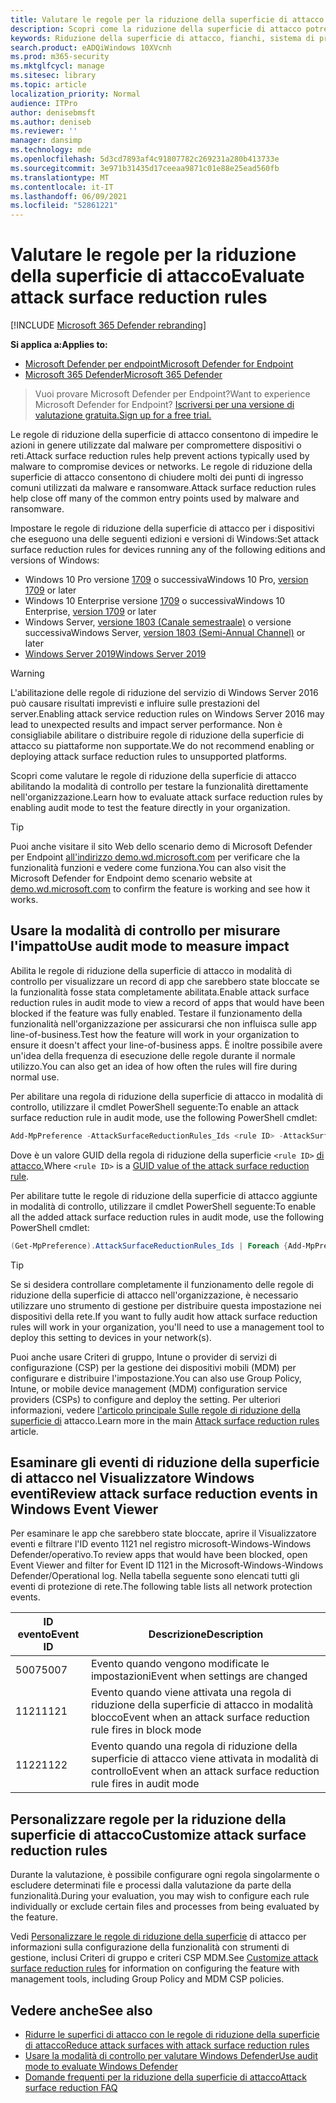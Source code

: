 ```yaml
---
title: Valutare le regole per la riduzione della superficie di attacco
description: Scopri come la riduzione della superficie di attacco potrebbe bloccare e impedire gli attacchi con lo strumento demo personalizzato.
keywords: Riduzione della superficie di attacco, fianchi, sistema di prevenzione delle intrusioni host, regole di protezione, anti-exploit, antiexploit, exploit, prevenzione delle infezioni, valutare, testare, demo
search.product: eADQiWindows 10XVcnh
ms.prod: m365-security
ms.mktglfcycl: manage
ms.sitesec: library
ms.topic: article
localization_priority: Normal
audience: ITPro
author: denisebmsft
ms.author: deniseb
ms.reviewer: ''
manager: dansimp
ms.technology: mde
ms.openlocfilehash: 5d3cd7893af4c91807782c269231a280b413733e
ms.sourcegitcommit: 3e971b31435d17ceeaa9871c01e88e25ead560fb
ms.translationtype: MT
ms.contentlocale: it-IT
ms.lasthandoff: 06/09/2021
ms.locfileid: "52861221"
---
```

# <a name="evaluate-attack-surface-reduction-rules"></a><span data-ttu-id="10bc5-104">Valutare le regole per la riduzione della superficie di attacco</span><span class="sxs-lookup"><span data-stu-id="10bc5-104">Evaluate attack surface reduction rules</span></span>

[!INCLUDE [Microsoft 365 Defender rebranding](../../includes/microsoft-defender.md)]


<span data-ttu-id="10bc5-105">**Si applica a:**</span><span class="sxs-lookup"><span data-stu-id="10bc5-105">**Applies to:**</span></span>

- [<span data-ttu-id="10bc5-106">Microsoft Defender per endpoint</span><span class="sxs-lookup"><span data-stu-id="10bc5-106">Microsoft Defender for Endpoint</span></span>](https://go.microsoft.com/fwlink/?linkid=2154037)
- [<span data-ttu-id="10bc5-107">Microsoft 365 Defender</span><span class="sxs-lookup"><span data-stu-id="10bc5-107">Microsoft 365 Defender</span></span>](https://go.microsoft.com/fwlink/?linkid=2118804)

><span data-ttu-id="10bc5-108">Vuoi provare Microsoft Defender per Endpoint?</span><span class="sxs-lookup"><span data-stu-id="10bc5-108">Want to experience Microsoft Defender for Endpoint?</span></span> [<span data-ttu-id="10bc5-109">Iscriversi per una versione di valutazione gratuita.</span><span class="sxs-lookup"><span data-stu-id="10bc5-109">Sign up for a free trial.</span></span>](https://www.microsoft.com/microsoft-365/windows/microsoft-defender-atp?ocid=docs-wdatp-enablesiem-abovefoldlink)

<span data-ttu-id="10bc5-110">Le regole di riduzione della superficie di attacco consentono di impedire le azioni in genere utilizzate dal malware per compromettere dispositivi o reti.</span><span class="sxs-lookup"><span data-stu-id="10bc5-110">Attack surface reduction rules help prevent actions typically used by malware to compromise devices or networks.</span></span> <span data-ttu-id="10bc5-111">Le regole di riduzione della superficie di attacco consentono di chiudere molti dei punti di ingresso comuni utilizzati da malware e ransomware.</span><span class="sxs-lookup"><span data-stu-id="10bc5-111">Attack surface reduction rules help close off many of the common entry points used by malware and ransomware.</span></span> 

<span data-ttu-id="10bc5-112">Impostare le regole di riduzione della superficie di attacco per i dispositivi che eseguono una delle seguenti edizioni e versioni di Windows:</span><span class="sxs-lookup"><span data-stu-id="10bc5-112">Set attack surface reduction rules for devices running any of the following editions and versions of Windows:</span></span>

- <span data-ttu-id="10bc5-113">Windows 10 Pro versione [1709](/windows/whats-new/whats-new-windows-10-version-1709) o successiva</span><span class="sxs-lookup"><span data-stu-id="10bc5-113">Windows 10 Pro, [version 1709](/windows/whats-new/whats-new-windows-10-version-1709) or later</span></span>
- <span data-ttu-id="10bc5-114">Windows 10 Enterprise versione [1709](/windows/whats-new/whats-new-windows-10-version-1709) o successiva</span><span class="sxs-lookup"><span data-stu-id="10bc5-114">Windows 10 Enterprise, [version 1709](/windows/whats-new/whats-new-windows-10-version-1709) or later</span></span>
- <span data-ttu-id="10bc5-115">Windows Server, [versione 1803 (Canale semestraale)](/windows-server/get-started/whats-new-in-windows-server-1803) o versione successiva</span><span class="sxs-lookup"><span data-stu-id="10bc5-115">Windows Server, [version 1803 (Semi-Annual Channel)](/windows-server/get-started/whats-new-in-windows-server-1803) or later</span></span>
- [<span data-ttu-id="10bc5-116">Windows Server 2019</span><span class="sxs-lookup"><span data-stu-id="10bc5-116">Windows Server 2019</span></span>](/windows-server/get-started-19/whats-new-19)

> [!WARNING]
> <span data-ttu-id="10bc5-117">L'abilitazione delle regole di riduzione del servizio di Windows Server 2016 può causare risultati imprevisti e influire sulle prestazioni del server.</span><span class="sxs-lookup"><span data-stu-id="10bc5-117">Enabling attack service reduction rules on Windows Server 2016 may lead to unexpected results and impact server performance.</span></span> <span data-ttu-id="10bc5-118">Non è consigliabile abilitare o distribuire regole di riduzione della superficie di attacco su piattaforme non supportate.</span><span class="sxs-lookup"><span data-stu-id="10bc5-118">We do not recommend enabling or deploying attack surface reduction rules to unsupported platforms.</span></span>

<span data-ttu-id="10bc5-119">Scopri come valutare le regole di riduzione della superficie di attacco abilitando la modalità di controllo per testare la funzionalità direttamente nell'organizzazione.</span><span class="sxs-lookup"><span data-stu-id="10bc5-119">Learn how to evaluate attack surface reduction rules by enabling audit mode to test the feature directly in your organization.</span></span>

> [!TIP]
> <span data-ttu-id="10bc5-120">Puoi anche visitare il sito Web dello scenario demo di Microsoft Defender per Endpoint [all'indirizzo demo.wd.microsoft.com](https://demo.wd.microsoft.com?ocid=cx-wddocs-testground) per verificare che la funzionalità funzioni e vedere come funziona.</span><span class="sxs-lookup"><span data-stu-id="10bc5-120">You can also visit the Microsoft Defender for Endpoint demo scenario website at [demo.wd.microsoft.com](https://demo.wd.microsoft.com?ocid=cx-wddocs-testground) to confirm the feature is working and see how it works.</span></span>

## <a name="use-audit-mode-to-measure-impact"></a><span data-ttu-id="10bc5-121">Usare la modalità di controllo per misurare l'impatto</span><span class="sxs-lookup"><span data-stu-id="10bc5-121">Use audit mode to measure impact</span></span>

<span data-ttu-id="10bc5-122">Abilita le regole di riduzione della superficie di attacco in modalità di controllo per visualizzare un record di app che sarebbero state bloccate se la funzionalità fosse stata completamente abilitata.</span><span class="sxs-lookup"><span data-stu-id="10bc5-122">Enable attack surface reduction rules in audit mode to view a record of apps that would have been blocked if the feature was fully enabled.</span></span> <span data-ttu-id="10bc5-123">Testare il funzionamento della funzionalità nell'organizzazione per assicurarsi che non influisca sulle app line-of-business.</span><span class="sxs-lookup"><span data-stu-id="10bc5-123">Test how the feature will work in your organization to ensure it doesn't affect your line-of-business apps.</span></span> <span data-ttu-id="10bc5-124">È inoltre possibile avere un'idea della frequenza di esecuzione delle regole durante il normale utilizzo.</span><span class="sxs-lookup"><span data-stu-id="10bc5-124">You can also get an idea of how often the rules will fire during normal use.</span></span>

<span data-ttu-id="10bc5-125">Per abilitare una regola di riduzione della superficie di attacco in modalità di controllo, utilizzare il cmdlet PowerShell seguente:</span><span class="sxs-lookup"><span data-stu-id="10bc5-125">To enable an attack surface reduction rule in audit mode, use the following PowerShell cmdlet:</span></span>

```PowerShell
Add-MpPreference -AttackSurfaceReductionRules_Ids <rule ID> -AttackSurfaceReductionRules_Actions AuditMode
```

<span data-ttu-id="10bc5-126">Dove è un valore GUID della regola di riduzione della superficie `<rule ID>` [di attacco.](attack-surface-reduction.md#attack-surface-reduction-rules)</span><span class="sxs-lookup"><span data-stu-id="10bc5-126">Where `<rule ID>` is a [GUID value of the attack surface reduction rule](attack-surface-reduction.md#attack-surface-reduction-rules).</span></span>

<span data-ttu-id="10bc5-127">Per abilitare tutte le regole di riduzione della superficie di attacco aggiunte in modalità di controllo, utilizzare il cmdlet PowerShell seguente:</span><span class="sxs-lookup"><span data-stu-id="10bc5-127">To enable all the added attack surface reduction rules in audit mode, use the following PowerShell cmdlet:</span></span>

```PowerShell
(Get-MpPreference).AttackSurfaceReductionRules_Ids | Foreach {Add-MpPreference -AttackSurfaceReductionRules_Ids $_ -AttackSurfaceReductionRules_Actions AuditMode}
```

> [!TIP]
> <span data-ttu-id="10bc5-128">Se si desidera controllare completamente il funzionamento delle regole di riduzione della superficie di attacco nell'organizzazione, è necessario utilizzare uno strumento di gestione per distribuire questa impostazione nei dispositivi della rete.</span><span class="sxs-lookup"><span data-stu-id="10bc5-128">If you want to fully audit how attack surface reduction rules will work in your organization, you'll need to use a management tool to deploy this setting to devices in your network(s).</span></span>

<span data-ttu-id="10bc5-129">Puoi anche usare Criteri di gruppo, Intune o provider di servizi di configurazione (CSP) per la gestione dei dispositivi mobili (MDM) per configurare e distribuire l'impostazione.</span><span class="sxs-lookup"><span data-stu-id="10bc5-129">You can also use Group Policy, Intune, or mobile device management (MDM) configuration service providers (CSPs) to configure and deploy the setting.</span></span> <span data-ttu-id="10bc5-130">Per ulteriori informazioni, vedere [l'articolo principale Sulle regole di riduzione della superficie di](attack-surface-reduction.md) attacco.</span><span class="sxs-lookup"><span data-stu-id="10bc5-130">Learn more in the main [Attack surface reduction rules](attack-surface-reduction.md) article.</span></span>

## <a name="review-attack-surface-reduction-events-in-windows-event-viewer"></a><span data-ttu-id="10bc5-131">Esaminare gli eventi di riduzione della superficie di attacco nel Visualizzatore Windows eventi</span><span class="sxs-lookup"><span data-stu-id="10bc5-131">Review attack surface reduction events in Windows Event Viewer</span></span>

<span data-ttu-id="10bc5-132">Per esaminare le app che sarebbero state bloccate, aprire il Visualizzatore eventi e filtrare l'ID evento 1121 nel registro microsoft-Windows-Windows Defender/operativo.</span><span class="sxs-lookup"><span data-stu-id="10bc5-132">To review apps that would have been blocked, open Event Viewer and filter for Event ID 1121 in the Microsoft-Windows-Windows Defender/Operational log.</span></span> <span data-ttu-id="10bc5-133">Nella tabella seguente sono elencati tutti gli eventi di protezione di rete.</span><span class="sxs-lookup"><span data-stu-id="10bc5-133">The following table lists all network protection events.</span></span>

<span data-ttu-id="10bc5-134">ID evento</span><span class="sxs-lookup"><span data-stu-id="10bc5-134">Event ID</span></span> | <span data-ttu-id="10bc5-135">Descrizione</span><span class="sxs-lookup"><span data-stu-id="10bc5-135">Description</span></span>
-|-
 <span data-ttu-id="10bc5-136">5007</span><span class="sxs-lookup"><span data-stu-id="10bc5-136">5007</span></span> | <span data-ttu-id="10bc5-137">Evento quando vengono modificate le impostazioni</span><span class="sxs-lookup"><span data-stu-id="10bc5-137">Event when settings are changed</span></span>
 <span data-ttu-id="10bc5-138">1121</span><span class="sxs-lookup"><span data-stu-id="10bc5-138">1121</span></span> | <span data-ttu-id="10bc5-139">Evento quando viene attivata una regola di riduzione della superficie di attacco in modalità blocco</span><span class="sxs-lookup"><span data-stu-id="10bc5-139">Event when an attack surface reduction rule fires in block mode</span></span>
 <span data-ttu-id="10bc5-140">1122</span><span class="sxs-lookup"><span data-stu-id="10bc5-140">1122</span></span> | <span data-ttu-id="10bc5-141">Evento quando una regola di riduzione della superficie di attacco viene attivata in modalità di controllo</span><span class="sxs-lookup"><span data-stu-id="10bc5-141">Event when an attack surface reduction rule fires in audit mode</span></span>

## <a name="customize-attack-surface-reduction-rules"></a><span data-ttu-id="10bc5-142">Personalizzare regole per la riduzione della superficie di attacco</span><span class="sxs-lookup"><span data-stu-id="10bc5-142">Customize attack surface reduction rules</span></span>

<span data-ttu-id="10bc5-143">Durante la valutazione, è possibile configurare ogni regola singolarmente o escludere determinati file e processi dalla valutazione da parte della funzionalità.</span><span class="sxs-lookup"><span data-stu-id="10bc5-143">During your evaluation, you may wish to configure each rule individually or exclude certain files and processes from being evaluated by the feature.</span></span>

<span data-ttu-id="10bc5-144">Vedi [Personalizzare le regole di riduzione della superficie](customize-attack-surface-reduction.md) di attacco per informazioni sulla configurazione della funzionalità con strumenti di gestione, inclusi Criteri di gruppo e criteri CSP MDM.</span><span class="sxs-lookup"><span data-stu-id="10bc5-144">See [Customize attack surface reduction rules](customize-attack-surface-reduction.md) for information on configuring the feature with management tools, including Group Policy and MDM CSP policies.</span></span>

## <a name="see-also"></a><span data-ttu-id="10bc5-145">Vedere anche</span><span class="sxs-lookup"><span data-stu-id="10bc5-145">See also</span></span>

* [<span data-ttu-id="10bc5-146">Ridurre le superfici di attacco con le regole di riduzione della superficie di attacco</span><span class="sxs-lookup"><span data-stu-id="10bc5-146">Reduce attack surfaces with attack surface reduction rules</span></span>](attack-surface-reduction.md)
* [<span data-ttu-id="10bc5-147">Usare la modalità di controllo per valutare Windows Defender</span><span class="sxs-lookup"><span data-stu-id="10bc5-147">Use audit mode to evaluate Windows Defender</span></span>](audit-windows-defender.md)
* [<span data-ttu-id="10bc5-148">Domande frequenti per la riduzione della superficie di attacco</span><span class="sxs-lookup"><span data-stu-id="10bc5-148">Attack surface reduction FAQ</span></span>](attack-surface-reduction.md)

